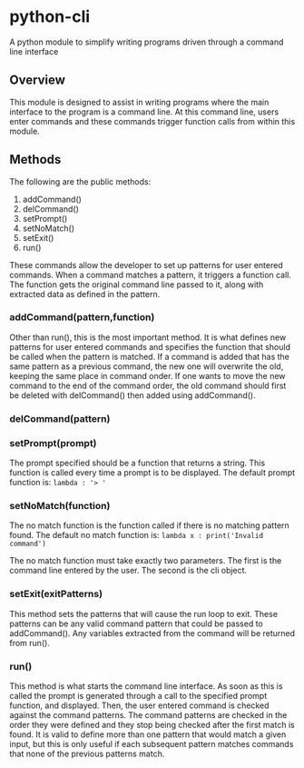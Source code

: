 python-cli
==========

A python module to simplify writing programs driven through a command line 
interface

Overview
--------

This module is designed to assist in writing programs where the main interface 
to the program is a command line. At this command line, users enter commands 
and these commands trigger function calls from within this module. 

Methods
-------

The following are the public methods:
1. addCommand()  
2. delCommand()  
3. setPrompt()  
4. setNoMatch()  
5. setExit()  
6. run()  

These commands allow the developer to set up patterns for user entered 
commands. When a command matches a pattern, it triggers a function call. The 
function gets the original command line passed to it, along with extracted data 
as defined in the pattern.

### addCommand(pattern,function)

Other than run(), this is the most important method. It is what defines new 
patterns for user entered commands and specifies the function that should be 
called when the pattern is matched. If a command is added that has the same 
pattern as a previous command, the new one will overwrite the old, keeping the 
same place in command onder. If one wants to move the new command to the end of 
the command order, the old command should first be deleted with delCommand() 
then added using addCommand().

### delCommand(pattern)

### setPrompt(prompt)

The prompt specified should be a function that returns a string. This function 
is called every time a prompt is to be displayed. The default prompt function 
is: `lambda : '> '`

### setNoMatch(function)

The no match function is the function called if there is no matching pattern 
found. The default no match function is:
`lambda x : print('Invalid command')`

The no match function must take exactly two parameters. The first is the 
command line entered by the user. The second is the cli object. 

### setExit(exitPatterns)

This method sets the patterns that will cause the run loop to exit. These 
patterns can be any valid command pattern that could be passed to addCommand(). 
Any variables extracted from the command will be returned from run(). 

### run()

This method is what starts the command line interface. As soon as this is 
called the prompt is generated through a call to the specified prompt function, 
and displayed. Then, the user entered command is checked against the command 
patterns. The command patterns are checked in the order they were defined and 
they stop being checked after the first match is found. It is valid to define 
more than one pattern that would match a given input, but this is only useful 
if each subsequent pattern matches commands that none of the previous patterns 
match. 

